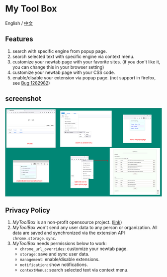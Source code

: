 # My Tool Box

English / [中文](./README.zh.md)

## Features

1. search with specific engine from popup page.
2. search selected text with specific engine via context menu.
3. customize your newtab page with your favorite sites. (if you don't like it, you can change this in your browser setting)
4. customize your newtab page with your CSS code.
5. enable/disable your extension via popup page. (not support in firefox, see [Bug 1282982](https://bugzilla.mozilla.org/show_bug.cgi?id=1282982))

## screenshot

![screenshot](./screenshot.jpg)

## Privacy Policy

1. *MyToolBox* is an non-profit opensource project. ([link](https://github.com/Landius/MyToolBox))
2. *MyToolBox* won't send any user data to any person or organization. All data are saved and synchronized via the extension API `chrome.storage.sync`.
3. *MyToolBox* needs permissions below to work:
    - `chrome_url_overrides`: customize your newtab page.
    - `storage`: save and sync user data.
    - `management`: enable/disable extensions.
    - `notification`: show notifications.
    - `contextMenus`: search selected text via context menu.

